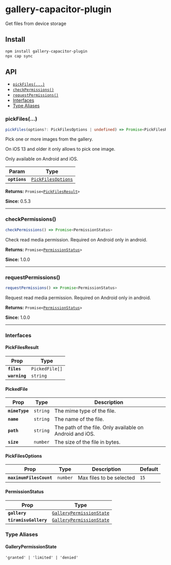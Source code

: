 # gallery-capacitor-plugin

Get files from device storage

## Install

```bash
npm install gallery-capacitor-plugin
npx cap sync
```

## API

<docgen-index>

* [`pickFiles(...)`](#pickfiles)
* [`checkPermissions()`](#checkpermissions)
* [`requestPermissions()`](#requestpermissions)
* [Interfaces](#interfaces)
* [Type Aliases](#type-aliases)

</docgen-index>

<docgen-api>
<!--Update the source file JSDoc comments and rerun docgen to update the docs below-->

### pickFiles(...)

```typescript
pickFiles(options?: PickFilesOptions | undefined) => Promise<PickFilesResult>
```

Pick one or more images from the gallery.

On iOS 13 and older it only allows to pick one image.

Only available on Android and iOS.

| Param         | Type                                                          |
| ------------- | ------------------------------------------------------------- |
| **`options`** | <code><a href="#pickfilesoptions">PickFilesOptions</a></code> |

**Returns:** <code>Promise&lt;<a href="#pickfilesresult">PickFilesResult</a>&gt;</code>

**Since:** 0.5.3

--------------------


### checkPermissions()

```typescript
checkPermissions() => Promise<PermissionStatus>
```

Check read media permission.
Required on Android only in android.

**Returns:** <code>Promise&lt;<a href="#permissionstatus">PermissionStatus</a>&gt;</code>

**Since:** 1.0.0

--------------------


### requestPermissions()

```typescript
requestPermissions() => Promise<PermissionStatus>
```

Request read media permission.
Required on Android only in android.

**Returns:** <code>Promise&lt;<a href="#permissionstatus">PermissionStatus</a>&gt;</code>

**Since:** 1.0.0

--------------------


### Interfaces


#### PickFilesResult

| Prop          | Type                      |
| ------------- | ------------------------- |
| **`files`**   | <code>PickedFile[]</code> |
| **`warning`** | <code>string</code>       |


#### PickedFile

| Prop           | Type                | Description                                              |
| -------------- | ------------------- | -------------------------------------------------------- |
| **`mimeType`** | <code>string</code> | The mime type of the file.                               |
| **`name`**     | <code>string</code> | The name of the file.                                    |
| **`path`**     | <code>string</code> | The path of the file. Only available on Android and iOS. |
| **`size`**     | <code>number</code> | The size of the file in bytes.                           |


#### PickFilesOptions

| Prop                    | Type                | Description              | Default         |
| ----------------------- | ------------------- | ------------------------ | --------------- |
| **`maximumFilesCount`** | <code>number</code> | Max files to be selected | <code>15</code> |


#### PermissionStatus

| Prop                  | Type                                                                      |
| --------------------- | ------------------------------------------------------------------------- |
| **`gallery`**         | <code><a href="#gallerypermissionstate">GalleryPermissionState</a></code> |
| **`tiramisuGallery`** | <code><a href="#gallerypermissionstate">GalleryPermissionState</a></code> |


### Type Aliases


#### GalleryPermissionState

<code>'granted' | 'limited' | 'denied'</code>

</docgen-api>
